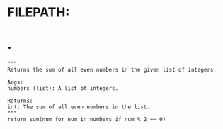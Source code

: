 # FILEPATH: 
# .

    """
    Returns the sum of all even numbers in the given list of integers.

    Args:
    numbers (list): A list of integers.

    Returns:
    int: The sum of all even numbers in the list.
    """
    return sum(num for num in numbers if num % 2 == 0)
